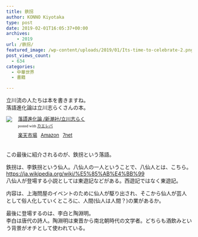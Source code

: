 ```yaml
---
title: 鉄拐
author: KONNO Kiyotaka
type: post
date: 2019-02-01T16:05:37+00:00
archives:
    - 2019
url: /鉄拐/
featured_image: /wp-content/uploads/2019/01/Its-time-to-celebrate-2.png
post_views_count:
  - 634
categories:
  - 中華世界
  - 書籍

---
```

立川流の人たちは本を書きますね。  
落語進化論は立川志らくさんの本。

<div class="kaerebalink-box" style="text-align:left;padding-bottom:20px;font-size:small;zoom: 1;overflow: hidden;">
  <div class="kaerebalink-image" style="float:left;margin:0 15px 10px 0;">
    <a href="//af.moshimo.com/af/c/click?a_id=1238335&#038;p_id=54&#038;pc_id=54&#038;pl_id=616&#038;s_v=b5Rz2P0601xu&#038;url=https%3A%2F%2Fproduct.rakuten.co.jp%2Fproduct%2F-%2Fdb87366e32c318ae38c9e137481e2280%2F" target="_blank" ><img src="https://i0.wp.com/thumbnail.image.rakuten.co.jp/ran/img/2001/0009/784/106/036/811/20010009784106036811_1.jpg?ssl=1" style="border: none;" data-recalc-dims="1" /></a><img src="//i.moshimo.com/af/i/impression?a_id=1238335&#038;p_id=54&#038;pc_id=54&#038;pl_id=616" width="1" height="1" style="border:none;" />
  </div>
  
  <div class="kaerebalink-info" style="line-height:120%;zoom: 1;overflow: hidden;">
    <div class="kaerebalink-name" style="margin-bottom:10px;line-height:120%">
      <a href="//af.moshimo.com/af/c/click?a_id=1238335&#038;p_id=54&#038;pc_id=54&#038;pl_id=616&#038;s_v=b5Rz2P0601xu&#038;url=https%3A%2F%2Fproduct.rakuten.co.jp%2Fproduct%2F-%2Fdb87366e32c318ae38c9e137481e2280%2F" target="_blank" >落語進化論 /新潮社/立川志らく</a><img src="//i.moshimo.com/af/i/impression?a_id=1238335&#038;p_id=54&#038;pc_id=54&#038;pl_id=616" width="1" height="1" style="border:none;" />
      <div class="kaerebalink-powered-date" style="font-size:8pt;margin-top:5px;font-family:verdana;line-height:120%">
        posted with <a href="https://kaereba.com" rel="nofollow" target="_blank">カエレバ</a>
      </div>
    </div>
    <div class="kaerebalink-detail" style="margin-bottom:5px;">
    </div>
    <div class="kaerebalink-link1" style="margin-top:10px;">
      <div class="shoplinkrakuten" style="display:inline;margin-right:5px">
        <a href="//af.moshimo.com/af/c/click?a_id=1238335&#038;p_id=54&#038;pc_id=54&#038;pl_id=616&#038;s_v=b5Rz2P0601xu&#038;url=https%3A%2F%2Fsearch.rakuten.co.jp%2Fsearch%2Fmall%2F%25E8%2590%25BD%25E8%25AA%259E%25E9%2580%25B2%25E5%258C%2596%25E8%25AB%2596%2F-%2Ff.1-p.1-s.1-sf.0-st.A-v.2%3Fx%3D0" target="_blank" >楽天市場</a><img src="//i.moshimo.com/af/i/impression?a_id=1238335&#038;p_id=54&#038;pc_id=54&#038;pl_id=616" width="1" height="1" style="border:none;" />
      </div>
      <div class="shoplinkamazon" style="display:inline;margin-right:5px">
        <a href="//af.moshimo.com/af/c/click?a_id=1238337&#038;p_id=170&#038;pc_id=185&#038;pl_id=4062&#038;s_v=b5Rz2P0601xu&#038;url=https%3A%2F%2Fwww.amazon.co.jp%2Fgp%2Fsearch%3Fkeywords%3D%25E8%2590%25BD%25E8%25AA%259E%25E9%2580%25B2%25E5%258C%2596%25E8%25AB%2596%26__mk_ja_JP%3D%25E3%2582%25AB%25E3%2582%25BF%25E3%2582%25AB%25E3%2583%258A" target="_blank" >Amazon</a><img src="//i.moshimo.com/af/i/impression?a_id=1238337&#038;p_id=170&#038;pc_id=185&#038;pl_id=4062" width="1" height="1" style="border:none;" />
      </div>
      <div class="shoplinkseven" style="display:inline;margin-right:5px">
        <a href="//af.moshimo.com/af/c/click?a_id=1238336&#038;p_id=932&#038;pc_id=1188&#038;pl_id=12456&#038;s_v=b5Rz2P0601xu&#038;url=http%3A%2F%2F7net.omni7.jp%2Fsearch%2F%3Fkeyword%3D%25E8%2590%25BD%25E8%25AA%259E%25E9%2580%25B2%25E5%258C%2596%25E8%25AB%2596%26searchKeywordFlg%3D1" target="_blank" ><img src="//i.moshimo.com/af/i/impression?a_id=1238336&p_id=932&pc_id=1188&pl_id=12456" width="1" height="1" style="border:none;">7net</a>
      </div>
    </div>
  </div>
  
  <div class="booklink-footer" style="clear: left">
  </div>
</div>

この最後に紹介されるのが、鉄拐という落語。

鉄拐は、李鉄拐という仙人。八仙人の一人ということで、八仙人とは、こちら。  
<a rel="noreferrer noopener" target="_blank" href="https://ja.wikipedia.org/wiki/%E5%85%AB%E4%BB%99">https://ja.wikipedia.org/wiki/%E5%85%AB%E4%BB%99</a>  
八仙人が登場する小説としては東遊記などがある。西遊記ではなく東遊記。

内容は、上海問屋のイベントのために仙人が駆り出され、そこから仙人が芸人として俗人化していくところに、人間(仙人は人間？)の業があるか。

最後に登場するのは、李白と陶淵明。  
李白は唐代の詩人。陶淵明は東晋から南北朝時代の文学者。どちらも酒飲みという背景がオチとして使われている。